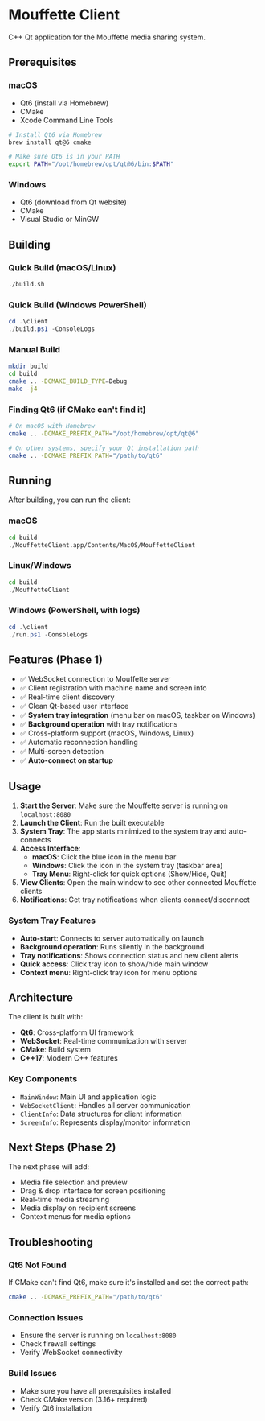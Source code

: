 # Mouffette Client

C++ Qt application for the Mouffette media sharing system.

## Prerequisites

### macOS
- Qt6 (install via Homebrew)
- CMake
- Xcode Command Line Tools

```bash
# Install Qt6 via Homebrew
brew install qt@6 cmake

# Make sure Qt6 is in your PATH
export PATH="/opt/homebrew/opt/qt@6/bin:$PATH"
```

### Windows
- Qt6 (download from Qt website)
- CMake
- Visual Studio or MinGW

## Building

### Quick Build (macOS/Linux)
```bash
./build.sh
```

### Quick Build (Windows PowerShell)
```powershell
cd .\client
./build.ps1 -ConsoleLogs
```

### Manual Build
```bash
mkdir build
cd build
cmake .. -DCMAKE_BUILD_TYPE=Debug
make -j4
```

### Finding Qt6 (if CMake can't find it)
```bash
# On macOS with Homebrew
cmake .. -DCMAKE_PREFIX_PATH="/opt/homebrew/opt/qt@6"

# On other systems, specify your Qt installation path
cmake .. -DCMAKE_PREFIX_PATH="/path/to/qt6"
```

## Running

After building, you can run the client:

### macOS
```bash
cd build
./MouffetteClient.app/Contents/MacOS/MouffetteClient
```

### Linux/Windows
```bash
cd build
./MouffetteClient
```

### Windows (PowerShell, with logs)
```powershell
cd .\client
./run.ps1 -ConsoleLogs
```

## Features (Phase 1)

- ✅ WebSocket connection to Mouffette server
- ✅ Client registration with machine name and screen info
- ✅ Real-time client discovery
- ✅ Clean Qt-based user interface
- ✅ **System tray integration** (menu bar on macOS, taskbar on Windows)
- ✅ **Background operation** with tray notifications
- ✅ Cross-platform support (macOS, Windows, Linux)
- ✅ Automatic reconnection handling
- ✅ Multi-screen detection
- ✅ **Auto-connect on startup**

## Usage

1. **Start the Server**: Make sure the Mouffette server is running on `localhost:8080`
2. **Launch the Client**: Run the built executable
3. **System Tray**: The app starts minimized to the system tray and auto-connects
4. **Access Interface**: 
   - **macOS**: Click the blue icon in the menu bar
   - **Windows**: Click the icon in the system tray (taskbar area)
   - **Tray Menu**: Right-click for quick options (Show/Hide, Quit)
5. **View Clients**: Open the main window to see other connected Mouffette clients
6. **Notifications**: Get tray notifications when clients connect/disconnect

### System Tray Features
- **Auto-start**: Connects to server automatically on launch
- **Background operation**: Runs silently in the background
- **Tray notifications**: Shows connection status and new client alerts
- **Quick access**: Click tray icon to show/hide main window
- **Context menu**: Right-click tray icon for menu options

## Architecture

The client is built with:
- **Qt6**: Cross-platform UI framework
- **WebSocket**: Real-time communication with server
- **CMake**: Build system
- **C++17**: Modern C++ features

### Key Components

- `MainWindow`: Main UI and application logic
- `WebSocketClient`: Handles all server communication
- `ClientInfo`: Data structures for client information
- `ScreenInfo`: Represents display/monitor information

## Next Steps (Phase 2)

The next phase will add:
- Media file selection and preview
- Drag & drop interface for screen positioning
- Real-time media streaming
- Media display on recipient screens
- Context menus for media options

## Troubleshooting

### Qt6 Not Found
If CMake can't find Qt6, make sure it's installed and set the correct path:
```bash
cmake .. -DCMAKE_PREFIX_PATH="/path/to/qt6"
```

### Connection Issues
- Ensure the server is running on `localhost:8080`
- Check firewall settings
- Verify WebSocket connectivity

### Build Issues
- Make sure you have all prerequisites installed
- Check CMake version (3.16+ required)
- Verify Qt6 installation
